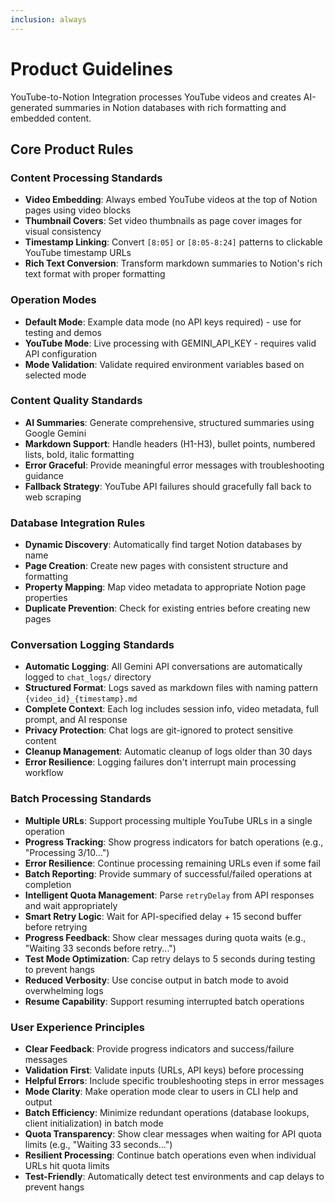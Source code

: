 ```yaml
---
inclusion: always
---
```


# Product Guidelines

YouTube-to-Notion Integration processes YouTube videos and creates AI-generated summaries in Notion databases with rich formatting and embedded content.

## Core Product Rules

### Content Processing Standards
- **Video Embedding**: Always embed YouTube videos at the top of Notion pages using video blocks
- **Thumbnail Covers**: Set video thumbnails as page cover images for visual consistency
- **Timestamp Linking**: Convert `[8:05]` or `[8:05-8:24]` patterns to clickable YouTube timestamp URLs
- **Rich Text Conversion**: Transform markdown summaries to Notion's rich text format with proper formatting

### Operation Modes
- **Default Mode**: Example data mode (no API keys required) - use for testing and demos
- **YouTube Mode**: Live processing with GEMINI_API_KEY - requires valid API configuration
- **Mode Validation**: Validate required environment variables based on selected mode

### Content Quality Standards
- **AI Summaries**: Generate comprehensive, structured summaries using Google Gemini
- **Markdown Support**: Handle headers (H1-H3), bullet points, numbered lists, bold, italic formatting
- **Error Graceful**: Provide meaningful error messages with troubleshooting guidance
- **Fallback Strategy**: YouTube API failures should gracefully fall back to web scraping

### Database Integration Rules
- **Dynamic Discovery**: Automatically find target Notion databases by name
- **Page Creation**: Create new pages with consistent structure and formatting
- **Property Mapping**: Map video metadata to appropriate Notion page properties
- **Duplicate Prevention**: Check for existing entries before creating new pages

### Conversation Logging Standards
- **Automatic Logging**: All Gemini API conversations are automatically logged to `chat_logs/` directory
- **Structured Format**: Logs saved as markdown files with naming pattern `{video_id}_{timestamp}.md`
- **Complete Context**: Each log includes session info, video metadata, full prompt, and AI response
- **Privacy Protection**: Chat logs are git-ignored to protect sensitive content
- **Cleanup Management**: Automatic cleanup of logs older than 30 days
- **Error Resilience**: Logging failures don't interrupt main processing workflow

### Batch Processing Standards
- **Multiple URLs**: Support processing multiple YouTube URLs in a single operation
- **Progress Tracking**: Show progress indicators for batch operations (e.g., "Processing 3/10...")
- **Error Resilience**: Continue processing remaining URLs even if some fail
- **Batch Reporting**: Provide summary of successful/failed operations at completion
- **Intelligent Quota Management**: Parse `retryDelay` from API responses and wait appropriately
- **Smart Retry Logic**: Wait for API-specified delay + 15 second buffer before retrying
- **Progress Feedback**: Show clear messages during quota waits (e.g., "Waiting 33 seconds before retry...")
- **Test Mode Optimization**: Cap retry delays to 5 seconds during testing to prevent hangs
- **Reduced Verbosity**: Use concise output in batch mode to avoid overwhelming logs
- **Resume Capability**: Support resuming interrupted batch operations

### User Experience Principles
- **Clear Feedback**: Provide progress indicators and success/failure messages
- **Validation First**: Validate inputs (URLs, API keys) before processing
- **Helpful Errors**: Include specific troubleshooting steps in error messages
- **Mode Clarity**: Make operation mode clear to users in CLI help and output
- **Batch Efficiency**: Minimize redundant operations (database lookups, client initialization) in batch mode
- **Quota Transparency**: Show clear messages when waiting for API quota limits (e.g., "Waiting 33 seconds...")
- **Resilient Processing**: Continue batch operations even when individual URLs hit quota limits
- **Test-Friendly**: Automatically detect test environments and cap delays to prevent hangs